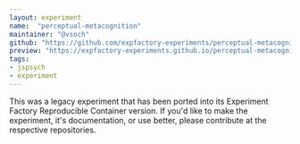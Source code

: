 ```yaml
---
layout: experiment
name:  "perceptual-metacognition"
maintainer: "@vsoch"
github: "https://github.com/expfactory-experiments/perceptual-metacognition"
preview: "https://expfactory-experiments.github.io/perceptual-metacognition"
tags:
- jspsych
- experiment
---
```


This was a legacy experiment that has been ported into its Experiment Factory Reproducible Container version. If you'd like to make the experiment, it's documentation, or use better, please contribute at the respective repositories.
